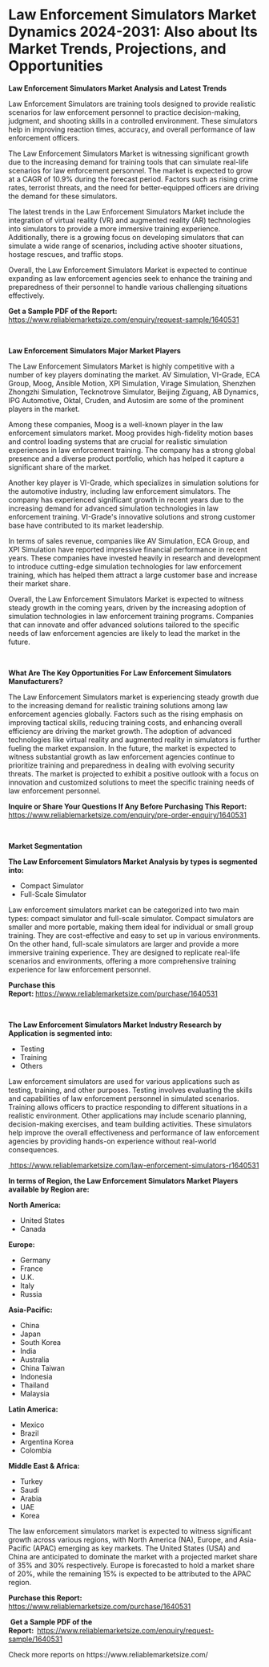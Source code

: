 <p><h1>Law Enforcement Simulators Market Dynamics 2024-2031: Also about Its Market Trends, Projections, and Opportunities</h1></p><p><strong>Law Enforcement Simulators Market Analysis and Latest Trends</strong></p>
<p><p>Law Enforcement Simulators are training tools designed to provide realistic scenarios for law enforcement personnel to practice decision-making, judgment, and shooting skills in a controlled environment. These simulators help in improving reaction times, accuracy, and overall performance of law enforcement officers.</p><p>The Law Enforcement Simulators Market is witnessing significant growth due to the increasing demand for training tools that can simulate real-life scenarios for law enforcement personnel. The market is expected to grow at a CAGR of 10.9% during the forecast period. Factors such as rising crime rates, terrorist threats, and the need for better-equipped officers are driving the demand for these simulators.</p><p>The latest trends in the Law Enforcement Simulators Market include the integration of virtual reality (VR) and augmented reality (AR) technologies into simulators to provide a more immersive training experience. Additionally, there is a growing focus on developing simulators that can simulate a wide range of scenarios, including active shooter situations, hostage rescues, and traffic stops.</p><p>Overall, the Law Enforcement Simulators Market is expected to continue expanding as law enforcement agencies seek to enhance the training and preparedness of their personnel to handle various challenging situations effectively.</p></p>
<p><strong>Get a Sample PDF of the Report:&nbsp;</strong> <a href="https://www.reliablemarketsize.com/enquiry/request-sample/1640531">https://www.reliablemarketsize.com/enquiry/request-sample/1640531</a></p>
<p>&nbsp;</p>
<p><strong>Law Enforcement Simulators Major Market Players</strong></p>
<p><p>The Law Enforcement Simulators Market is highly competitive with a number of key players dominating the market. AV Simulation, VI-Grade, ECA Group, Moog, Ansible Motion, XPI Simulation, Virage Simulation, Shenzhen Zhongzhi Simulation, Tecknotrove Simulator, Beijing Ziguang, AB Dynamics, IPG Automotive, Oktal, Cruden, and Autosim are some of the prominent players in the market.</p><p>Among these companies, Moog is a well-known player in the law enforcement simulators market. Moog provides high-fidelity motion bases and control loading systems that are crucial for realistic simulation experiences in law enforcement training. The company has a strong global presence and a diverse product portfolio, which has helped it capture a significant share of the market.</p><p>Another key player is VI-Grade, which specializes in simulation solutions for the automotive industry, including law enforcement simulators. The company has experienced significant growth in recent years due to the increasing demand for advanced simulation technologies in law enforcement training. VI-Grade's innovative solutions and strong customer base have contributed to its market leadership.</p><p>In terms of sales revenue, companies like AV Simulation, ECA Group, and XPI Simulation have reported impressive financial performance in recent years. These companies have invested heavily in research and development to introduce cutting-edge simulation technologies for law enforcement training, which has helped them attract a large customer base and increase their market share.</p><p>Overall, the Law Enforcement Simulators Market is expected to witness steady growth in the coming years, driven by the increasing adoption of simulation technologies in law enforcement training programs. Companies that can innovate and offer advanced solutions tailored to the specific needs of law enforcement agencies are likely to lead the market in the future.</p></p>
<p>&nbsp;</p>
<p><strong>What Are The Key Opportunities For Law Enforcement Simulators Manufacturers?</strong></p>
<p><p>The Law Enforcement Simulators market is experiencing steady growth due to the increasing demand for realistic training solutions among law enforcement agencies globally. Factors such as the rising emphasis on improving tactical skills, reducing training costs, and enhancing overall efficiency are driving the market growth. The adoption of advanced technologies like virtual reality and augmented reality in simulators is further fueling the market expansion. In the future, the market is expected to witness substantial growth as law enforcement agencies continue to prioritize training and preparedness in dealing with evolving security threats. The market is projected to exhibit a positive outlook with a focus on innovation and customized solutions to meet the specific training needs of law enforcement personnel.</p></p>
<p><strong>Inquire or Share Your Questions If Any Before Purchasing This Report:</strong> <a href="https://www.reliablemarketsize.com/enquiry/pre-order-enquiry/1640531">https://www.reliablemarketsize.com/enquiry/pre-order-enquiry/1640531</a></p>
<p>&nbsp;</p>
<p><strong>Market Segmentation</strong></p>
<p><strong>The Law Enforcement Simulators Market Analysis by types is segmented into:</strong></p>
<p><ul><li>Compact Simulator</li><li>Full-Scale Simulator</li></ul></p>
<p><p>Law enforcement simulators market can be categorized into two main types: compact simulator and full-scale simulator. Compact simulators are smaller and more portable, making them ideal for individual or small group training. They are cost-effective and easy to set up in various environments. On the other hand, full-scale simulators are larger and provide a more immersive training experience. They are designed to replicate real-life scenarios and environments, offering a more comprehensive training experience for law enforcement personnel.</p></p>
<p><strong>Purchase this Report:&nbsp;</strong><a href="https://www.reliablemarketsize.com/purchase/1640531">https://www.reliablemarketsize.com/purchase/1640531</a></p>
<p>&nbsp;</p>
<p><strong>The Law Enforcement Simulators Market Industry Research by Application is segmented into:</strong></p>
<p><ul><li>Testing</li><li>Training</li><li>Others</li></ul></p>
<p><p>Law enforcement simulators are used for various applications such as testing, training, and other purposes. Testing involves evaluating the skills and capabilities of law enforcement personnel in simulated scenarios. Training allows officers to practice responding to different situations in a realistic environment. Other applications may include scenario planning, decision-making exercises, and team building activities. These simulators help improve the overall effectiveness and performance of law enforcement agencies by providing hands-on experience without real-world consequences.</p></p>
<p><a href="https://www.reliablemarketsize.com/law-enforcement-simulators-r1640531">&nbsp;https://www.reliablemarketsize.com/law-enforcement-simulators-r1640531</a></p>
<p><strong>In terms of Region, the Law Enforcement Simulators Market Players available by Region are:</strong></p>
<p>
    <p> <strong> North America: </strong>
        <ul>
            <li>United States</li>
            <li>Canada</li>
        </ul>
        </p> 
    <p> <strong> Europe: </strong>
        <ul>
            <li>Germany</li>
            <li>France</li>
            <li>U.K.</li>
            <li>Italy</li>
            <li>Russia</li>
        </ul>
        </p> 
    <p> <strong> Asia-Pacific: </strong>
        <ul>
            <li>China</li>
            <li>Japan</li>
            <li>South Korea</li>
            <li>India</li>
            <li>Australia</li>
            <li>China Taiwan</li>
            <li>Indonesia</li>
            <li>Thailand</li>
            <li>Malaysia</li>
        </ul>
        </p> 
    <p> <strong> Latin America: </strong>
        <ul>
            <li>Mexico</li>
            <li>Brazil</li>
            <li>Argentina Korea</li>
            <li>Colombia</li>
        </ul>
        </p> 
    <p> <strong> Middle East & Africa: </strong>
        <ul>
            <li>Turkey</li>
            <li>Saudi</li>
            <li>Arabia</li>
            <li>UAE</li>
            <li>Korea</li>
        </ul>
    </p>
    </p>
<p><p>The law enforcement simulators market is expected to witness significant growth across various regions, with North America (NA), Europe, and Asia-Pacific (APAC) emerging as key markets. The United States (USA) and China are anticipated to dominate the market with a projected market share of 35% and 30% respectively. Europe is forecasted to hold a market share of 20%, while the remaining 15% is expected to be attributed to the APAC region.</p></p>
<p><strong>Purchase this Report: </strong><a href="https://www.reliablemarketsize.com/purchase/1640531">https://www.reliablemarketsize.com/purchase/1640531</a></p>
<p>&nbsp;<strong>Get a Sample PDF of the Report:&nbsp;&nbsp;</strong><a href="https://www.reliablemarketsize.com/enquiry/request-sample/1640531">https://www.reliablemarketsize.com/enquiry/request-sample/1640531</a></p>
<p><strong></strong></p>
<p>Check more reports on https://www.reliablemarketsize.com/</p>